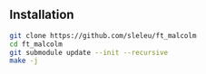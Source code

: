 ## Installation

```bash
git clone https://github.com/sleleu/ft_malcolm
cd ft_malcolm
git submodule update --init --recursive
make -j
```
